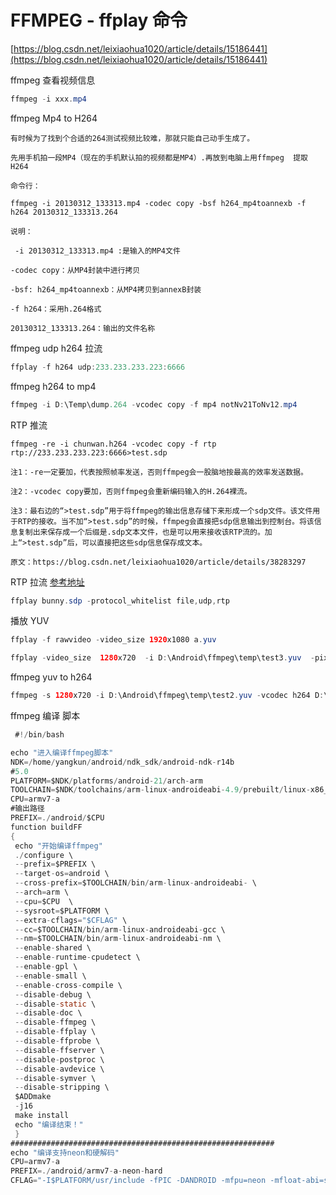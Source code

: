 # FFMPEG  - ffplay 命令

[https://blog.csdn.net/leixiaohua1020/article/details/15186441](https://blog.csdn.net/leixiaohua1020/article/details/15186441)

ffmpeg 查看视频信息

```java
ffmpeg -i xxx.mp4
```

ffmpeg Mp4 to H264

```text
有时候为了找到个合适的264测试视频比较难，那就只能自己动手生成了。

先用手机拍一段MP4（现在的手机默认拍的视频都是MP4）.再放到电脑上用ffmpeg  提取H264

命令行：

ffmpeg -i 20130312_133313.mp4 -codec copy -bsf h264_mp4toannexb -f h264 20130312_133313.264

说明：

 -i 20130312_133313.mp4 :是输入的MP4文件

-codec copy：从MP4封装中进行拷贝

-bsf: h264_mp4toannexb：从MP4拷贝到annexB封装

-f h264：采用h.264格式

20130312_133313.264：输出的文件名称
```

ffmpeg udp h264 拉流

```java
ffplay -f h264 udp:233.233.233.223:6666
```

ffmpeg h264 to mp4

```java
ffmpeg -i D:\Temp\dump.264 -vcodec copy -f mp4 notNv21ToNv12.mp4
```

RTP 推流

```text
ffmpeg -re -i chunwan.h264 -vcodec copy -f rtp rtp://233.233.233.223:6666>test.sdp

注1：-re一定要加，代表按照帧率发送，否则ffmpeg会一股脑地按最高的效率发送数据。

注2：-vcodec copy要加，否则ffmpeg会重新编码输入的H.264裸流。

注3：最右边的“>test.sdp”用于将ffmpeg的输出信息存储下来形成一个sdp文件。该文件用于RTP的接收。当不加“>test.sdp”的时候，ffmpeg会直接把sdp信息输出到控制台。将该信息复制出来保存成一个后缀是.sdp文本文件，也是可以用来接收该RTP流的。加上“>test.sdp”后，可以直接把这些sdp信息保存成文本。

原文：https://blog.csdn.net/leixiaohua1020/article/details/38283297
```

RTP 拉流 [参考地址](http://notes.maxwi.com/2017/04/05/ffmpeg-streaming/)

```java
ffplay bunny.sdp -protocol_whitelist file,udp,rtp
```

播放 YUV

```java
ffplay -f rawvideo -video_size 1920x1080 a.yuv

ffplay -video_size  1280x720  -i D:\Android\ffmpeg\temp\test3.yuv  -pixel_format  nv21
```

ffmpeg yuv to h264

```java
ffmpeg -s 1280x720 -i D:\Android\ffmpeg\temp\test2.yuv -vcodec h264 D:\Android\ffmpeg\temp\test3.264
```

ffmpeg 编译 脚本

```java
 #!/bin/bash

echo "进入编译ffmpeg脚本" 
NDK=/home/yangkun/android/ndk_sdk/android-ndk-r14b
#5.0
PLATFORM=$NDK/platforms/android-21/arch-arm
TOOLCHAIN=$NDK/toolchains/arm-linux-androideabi-4.9/prebuilt/linux-x86_64
CPU=armv7-a
#输出路径
PREFIX=./android/$CPU
function buildFF 
{ 
 echo "开始编译ffmpeg" 
 ./configure \
 --prefix=$PREFIX \
 --target-os=android \
 --cross-prefix=$TOOLCHAIN/bin/arm-linux-androideabi- \
 --arch=arm \
 --cpu=$CPU  \
 --sysroot=$PLATFORM \
 --extra-cflags="$CFLAG" \
 --cc=$TOOLCHAIN/bin/arm-linux-androideabi-gcc \
 --nm=$TOOLCHAIN/bin/arm-linux-androideabi-nm \
 --enable-shared \
 --enable-runtime-cpudetect \
 --enable-gpl \
 --enable-small \
 --enable-cross-compile \
 --disable-debug \
 --disable-static \
 --disable-doc \
 --disable-ffmpeg \
 --disable-ffplay \
 --disable-ffprobe \
 --disable-ffserver \
 --disable-postproc \
 --disable-avdevice \
 --disable-symver \
 --disable-stripping \
 $ADDmake
 -j16
 make install
 echo "编译结束！"
 }
########################################################### 
echo "编译支持neon和硬解码"
CPU=armv7-a
PREFIX=./android/armv7-a-neon-hard
CFLAG="-I$PLATFORM/usr/include -fPIC -DANDROID -mfpu=neon -mfloat-abi=softfp "
                                                                                                                                                                                          11,1          Top
```

